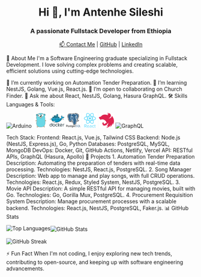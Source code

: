 <h1 align="center">Hi 👋, I'm Antenhe Sileshi</h1> <h3 align="center">A passionate Fullstack Developer from Ethiopia</h3> <p align="center"> <a href="mailto:antenhesileshi@gmail.com">📫 Contact Me</a> | <a href="https://github.com/nesuh">GitHub</a> | <a href="https://www.linkedin.com/in/antenhe-sileshi">LinkedIn</a> </p>
🚀 About Me
I'm a Software Engineering graduate specializing in Fullstack Development. I love solving complex problems and creating scalable, efficient solutions using cutting-edge technologies.

🔭 I’m currently working on Automation Tender Preparation.
🌱 I’m learning NestJS, Golang, Vue.js, React.js.
👯 I’m open to collaborating on Church Finder.
💬 Ask me about React, NestJS, Golang, Hasura GraphQL.
🛠️ Skills
Languages & Tools:
<p align="left"> <img src="https://cdn.worldvectorlogo.com/logos/arduino-1.svg" alt="Arduino" width="40" height="40"/> <img src="https://raw.githubusercontent.com/devicons/devicon/master/icons/go/go-original.svg" alt="Go" width="40" height="40"/> <img src="https://raw.githubusercontent.com/devicons/devicon/master/icons/docker/docker-original-wordmark.svg" alt="Docker" width="40" height="40"/> <img src="https://raw.githubusercontent.com/devicons/devicon/master/icons/postgresql/postgresql-original-wordmark.svg" alt="PostgreSQL" width="40" height="40"/> <img src="https://raw.githubusercontent.com/devicons/devicon/master/icons/react/react-original-wordmark.svg" alt="React" width="40" height="40"/> <img src="https://raw.githubusercontent.com/devicons/devicon/master/icons/nestjs/nestjs-plain.svg" alt="NestJS" width="40" height="40"/> <img src="https://www.vectorlogo.zone/logos/graphql/graphql-icon.svg" alt="GraphQL" width="40" height="40"/> </p>
Tech Stack:
Frontend: React.js, Vue.js, Tailwind CSS
Backend: Node.js (NestJS, Express.js), Go, Python
Databases: PostgreSQL, MySQL, MongoDB
DevOps: Docker, Git, GitHub Actions, Netlify, Vercel
API: RESTful APIs, GraphQL (Hasura, Apollo)
📁 Projects
1. Automation Tender Preparation
Description: Automating the preparation of tenders with real-time data processing.
Technologies: NestJS, React.js, PostgreSQL.
2. Song Manager
Description: Web app to manage and play songs, with full CRUD operations.
Technologies: React.js, Redux, Styled System, NestJS, PostgreSQL.
3. Movie API
Description: A simple RESTful API for managing movies, built with Go.
Technologies: Go, Gorilla Mux, PostgreSQL.
4. Procurement Requisition System
Description: Manage procurement processes with a scalable backend.
Technologies: React.js, NestJS, PostgreSQL, Faker.js.
📊 GitHub Stats
<p> <img align="left" src="https://github-readme-stats.vercel.app/api/top-langs?username=nesuh&show_icons=true&locale=en&layout=compact" alt="Top Languages" /> </p> <p> <img align="center" src="https://github-readme-stats.vercel.app/api?username=nesuh&show_icons=true&locale=en" alt="GitHub Stats" /> </p> <p> <img align="center" src="https://github-readme-streak-stats.herokuapp.com/?user=nesuh" alt="GitHub Streak" /> </p>
⚡ Fun Fact
When I'm not coding, I enjoy exploring new tech trends, contributing to open-source, and keeping up with software engineering advancements.


